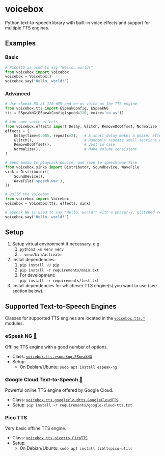 # voicebox

Python text-to-speech library with built-in voice effects and support for multiple TTS engines.

## Examples

### Basic

```python
# PicoTTS is used to say "Hello, world!"
from voicebox import Voicebox
voicebox = Voicebox()
voicebox.say('Hello, world!')
```

### Advanced

```python
# Use eSpeak NG at 120 WPM and en-us voice as the TTS engine
from voicebox.tts import ESpeakConfig, ESpeakNG
tts = ESpeakNG(ESpeakConfig(speed=120, voice='en-us'))

# Add some voice effects
from voicebox.effects import Delay, Glitch, RemoveDcOffset, Normalize
effects = [
    Delay(time=0.005, repeats=2),   # A short delay makes a phaser effect
    Glitch(),                       # Randomly repeats small sections of audio
    RemoveDcOffset(),               # Just in case
    Normalize(),                    # Make volume consistent
]

# Send audio to playback device, and save to speech.wav file
from voicebox.sinks import Distributor, SoundDevice, WaveFile
sink = Distributor([
    SoundDevice(),
    WaveFile('speech.wav'),
])

# Build the voicebox
from voicebox import Voicebox
voicebox = Voicebox(tts, effects, sink)

# eSpeak NG is used to say "Hello, world!" with a phaser-y, glitched robot voice
voicebox.say('Hello, world!')
```

## Setup

1. Setup virtual environment if necessary, e.g.
   1. `python3 -m venv venv`
   2. `. venv/bin/activate`
2. Install dependencies:
   1. `pip install -U pip`
   2. `pip install -r requirements/main.txt`
   3. For development:\
      `pip install -r requirements/test.txt`
3. Install dependencies for whichever TTS engine(s) you want to use (see section below).

## Supported Text-to-Speech Engines

Classes for supported TTS engines are located in the [`voicebox.tts.*`](./voicebox/tts/) modules.

### eSpeak NG [🔗](https://github.com/espeak-ng/espeak-ng)

Offline TTS engine with a good number of options.

- Class: [`voicebox.tts.espeakng.ESpeakNG`](./voicebox/tts/espeakng.py)
- Setup:
  - On Debian/Ubuntu: `sudo apt install espeak-ng`

### Google Cloud Text-to-Speech [🔗](https://cloud.google.com/text-to-speech)

Powerful online TTS engine offered by Google Cloud.

- Class: [`voicebox.tts.googlecloudtts.GoogleCloudTTS`](./voicebox/tts/googlecloudtts.py)
- Setup: `pip install -r requirements/google-cloud-tts.txt`

### Pico TTS

Very basic offline TTS engine.

- Class: [`voicebox.tts.picotts.PicoTTS`](./voicebox/tts/picotts.py)
- Setup:
  - On Debian/Ubuntu: `sudo apt install libttspico-utils`
